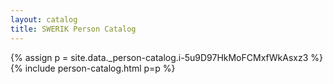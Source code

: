```yaml
---
layout: catalog
title: SWERIK Person Catalog
---
```

{% assign p = site.data._person-catalog.i-5u9D97HkMoFCMxfWkAsxz3 %}
{% include person-catalog.html p=p %}

